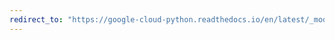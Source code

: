 ```yaml
---
redirect_to: "https://google-cloud-python.readthedocs.io/en/latest/_modules/google/cloud/error_reporting/client.html"
---
```

